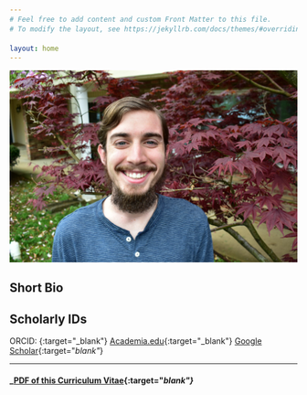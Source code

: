 ```yaml
---
# Feel free to add content and custom Front Matter to this file.
# To modify the layout, see https://jekyllrb.com/docs/themes/#overriding-theme-defaults

layout: home
---
```

![profile picture](/images/headshot2020.JPG)

## Short Bio



## Scholarly IDs

ORCID: [](){:target="_blank"}
[Academia.edu](){:target="_blank"}
[Google Scholar](){:target="_blank"_}

---
#### _[PDF of this Curriculum Vitae](){:target="_blank"}_
